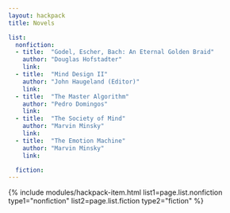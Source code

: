 ```yaml
---
layout: hackpack
title: Novels

list:
  nonfiction:
  - title:  "Godel, Escher, Bach: An Eternal Golden Braid"
    author: "Douglas Hofstadter"
    link:
  - title:  "Mind Design II"
    author: "John Haugeland (Editor)"
    link:
  - title:  "The Master Algorithm"
    author: "Pedro Domingos"
    link:
  - title:  "The Society of Mind"
    author: "Marvin Minsky"
    link:
  - title:  "The Emotion Machine"
    author: "Marvin Minsky"
    link:

  fiction:
---
```


{% include modules/hackpack-item.html
  list1=page.list.nonfiction
  type1="nonfiction" 
  list2=page.list.fiction
  type2="fiction" %}
